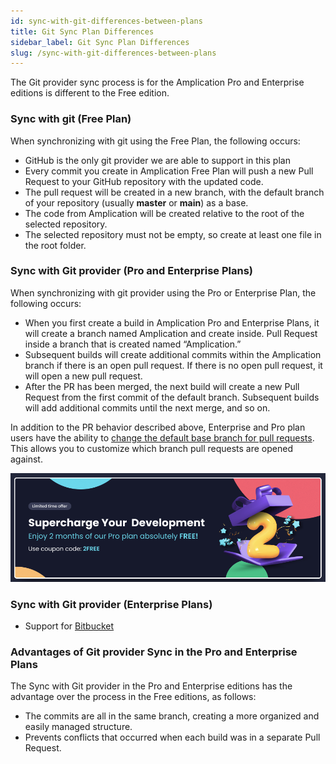 ```yaml
---
id: sync-with-git-differences-between-plans
title: Git Sync Plan Differences
sidebar_label: Git Sync Plan Differences
slug: /sync-with-git-differences-between-plans
---
```


The Git provider sync process is for the Amplication Pro and Enterprise editions is different to the Free edition. 

### Sync with git (Free Plan)

When synchronizing with git using the Free Plan, the following occurs: 
- GitHub is the only git provider we are able to support in this plan
- Every commit you create in Amplication Free Plan will push a new Pull Request to your GitHub repository with the updated code.
- The pull request will be created in a new branch, with the default branch of your repository (usually **master** or **main**) as a base.
- The code from Amplication will be created relative to the root of the selected repository.
- The selected repository must not be empty, so create at least one file in the root folder.

### Sync with Git provider (Pro and Enterprise Plans)

When synchronizing with git provider using the Pro or Enterprise Plan, the following occurs: 

- When you first create a build in Amplication Pro and Enterprise Plans, it will create a branch named Amplication and create inside. Pull Request inside a branch that is created named “Amplication.”
- Subsequent builds will create additional commits within the Amplication branch if there is an open pull request. If there is no open pull request, it will open a new pull request.
- After the PR has been merged, the next build will create a new Pull Request from the first commit of the default branch. Subsequent builds will add additional commits until the next merge, and so on.

In addition to the PR behavior described above, Enterprise and Pro plan users have the ability to [change the default base branch for pull requests](/how-to/change-base-branch-for-pull-requests).
This allows you to customize which branch pull requests are opened against.

![Use the coupon code '2FREE' for 2 free months of Amplication Pro](./assets/pro-coupon.png)

### Sync with Git provider (Enterprise Plans)

- Support for [Bitbucket](/sync-with-bitbucket)

### Advantages of Git provider Sync in the Pro and Enterprise Plans

 The Sync with Git provider in the Pro and Enterprise editions has the advantage over the process in    the Free editions, as follows:

- The commits are all in the same branch, creating a more organized and easily managed structure.
- Prevents conflicts that occurred when each build was in a separate Pull Request.
